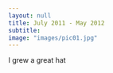 ```yaml
---
layout: null
title: July 2011 - May 2012
subtitle:
image: "images/pic01.jpg"
---
```

I grew a great hat